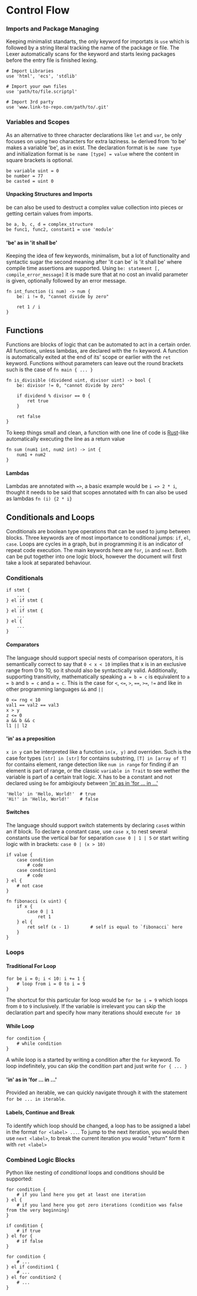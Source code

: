 # Control Flow

### Imports and Package Managing

Keeping minimalist standarts, the only keyword for importats is `use` which is followed by a string literal tracking the name of the package or file. The Lexer automatically scans for the keyword and starts lexing packages before the entry file is finished lexing.

```
# Import Libraries
use 'html', 'ecs', 'stdlib'

# Import your own files
use 'path/to/file.scriptpl'

# Import 3rd party
use 'www.link-to-repo.com/path/to/.git'
```

### Variables and Scopes

As an alternative to three character declarations like `let` and `var`, `be` only focuses on using two characters for extra laziness. `be` derived from 'to be' makes a variable 'be', as in exist. The declaration format is `be name type` and initialization format is `be name [type] = value` where the content in square brackets is optional.

```
be variable uint = 0
be number = 77
be casted = uint 0
```

#### Unpacking Structures and Imports

be can also be used to destruct a complex value collection into pieces or getting certain values from imports.

```
be a, b, c, d = complex_structure
be func1, func2, constant1 = use 'module'
```

#### 'be' as in 'it shall be'

Keeping the idea of few keywords, minimalism, but a lot of functionality and syntactic sugar the second meaning after 'it can be' is 'it shall be' where compile time assertions are supported. Using `be: statement [, compile_error_message]` it is made sure that at no cost an invalid parameter is given, optionally followed by an error message.

```
fn int_function (i num) -> num {
    be: i != 0, "cannot divide by zero"
    
    ret 1 / i
}
```

## Functions

Functions are blocks of logic that can be automated to act in a certain order. All functions, unless lambdas, are declared with the `fn` keyword. A function is automatically exited at the end of its' scope or earlier with the `ret` keyword. Functions without parameters can leave out the round brackets such is the case of `fn main { ... }`

```
fn is_divisible (dividend uint, divisor uint) -> bool {
    be: divisor != 0, "cannot divide by zero"

    if dividend % divisor == 0 {
        ret true
    }
    
    ret false
}
```

To keep things small and clean, a function with one line of code is [Rust](https://www.rust-lang.org/)-like automatically executing the line as a return value

```
fn sum (num1 int, num2 int) -> int {
    num1 + num2
}
```

#### Lambdas

Lambdas are annotated with `=>`, a basic example would be `i => 2 * i`, thought it needs to be said that scopes annotated with fn can also be used as lambdas `fn (i) {2 * i}`

## Conditionals and Loops

Conditionals are boolean type operations that can be used to jump between blocks. Three keywords are of most importance to conditional jumps: `if`, `el`, `case`. Loops are cycles in a graph, but in programming it is an indicator of repeat code execution. The main keywords here are `for`, `in` and `next`. Both can be put together into one logic block, however the document will first take a look at separated behaviour.

### Conditionals

```
if stmt {
    ...
} el if stmt {
    ...
} el if stmt {
    ...
} el {
    ...
}
```

#### Comparators

The language should support special nests of comparison operators, it is semantically correct to say that `0 < x < 10` implies that x is in an exclusive range from 0 to 10, so it should also be syntactically valid. Additionally, supporting transitivity, mathematically speaking `a = b = c` is equivalent to `a = b` and `b = c` and `a = c`. This is the case for `<`, `<=`, `>`, `==`, `>=`, `!=` and like in other programming languages `&&` and `||`

```
0 <= rng < 10
val1 == val2 == val3
x > y
z <= 0
a && b && c
l1 || l2
```

#### 'in' as a preposition

`x in y` can be interpreted like a function `in(x, y)` and overriden. Such is the case for types `[str] in [str]` for contains substring, `[T] in [array of T]` for contains element, range detection like `num in range` for finding if an element is part of range, or the classic `variable in Trait` to see wether the variable is part of a certain trait logic.
X has to be a constant and not declared using `be` for ambigiouty between ['in' as in 'for ... in ...'](#in-as-in-for--in-)

```
'Hello' in 'Hello, World!'  # true
'Hi!' in 'Hello, World!'    # false
```

#### Switches

The language should support switch statements by declaring `case`s within an if block. To declare a constant case, use `case x`, to nest several constants use the vertical bar for separation `case 0 | 1 | 5` or start writing logic with in brackets: `case 0 | (x > 10)`

```
if value {
    case condition
        # code
    case condition1
        # code
} el {
    # not case
}
```

```
fn fibonacci (x uint) {
    if x {
        case 0 | 1
            ret 1
    } el {
        ret self (x - 1)        # self is equal to `fibonacci` here
    }
}
```

### Loops

#### Traditional For Loop

```
for be i = 0; i < 10: i += 1 {
    # loop from i = 0 to i = 9
}
```

The shortcut for this particular for loop would be `for be i = 9` which loops from `0` to `9` inclusively. If the variable is irrelevant you can skip the declaration part and specify how many iterations should execute `for 10`

#### While Loop

```
for condition {
    # while condition
}
```

A while loop is a started by writing a condition after the `for` keyword. To loop indefinitely, you can skip the condition part and just write `for { ... }`

#### 'in' as in 'for ... in ...'

Provided an iterable, we can quickly navigate through it with the statement `for be ... in iterable`.

#### Labels, Continue and Break

To identify which loop should be changed, a loop has to be assigned a label in the format `for <label> ...`. To jump to the next iteration, you would then use `next <label>`, to break the current iteration you would "return" form it with `ret <label>`

### Combined Logic Blocks

Python like nesting of _conditional_ loops and conditions should be supported:

```
for condition {
    # if you land here you get at least one iteration
} el {
    # if you land here you got zero iterations (condition was false from the very beginning)
}

if condition {
    # if true
} el for {
    # if false
}

for condition {
    # ...
} el if condition1 {
    # ...
} el for condition2 {
    # ...
}
```
